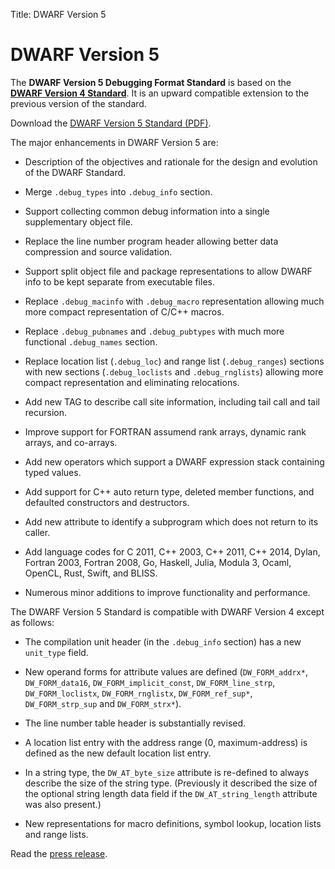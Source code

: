 Title: DWARF Version 5

# DWARF Version 5

The **DWARF Version 5 Debugging Format Standard**
is based on the [**DWARF Version 4 Standard**](dwarf4std.html).
It is an upward compatible extension to the previous version of the standard.

Download the [DWARF Version 5 Standard (PDF)](doc/DWARF5.pdf).

The major enhancements in DWARF Version 5 are:

* Description of the objectives and rationale for the design and
  evolution of the DWARF Standard.

* Merge `.debug_types` into `.debug_info` section.

* Support collecting common debug information into a single
  supplementary object file.

* Replace the line number program header allowing better data
  compression and source validation.

* Support split object file and package representations to allow DWARF
  info to be kept separate from executable files.

* Replace `.debug_macinfo` with `.debug_macro` representation allowing
  much more compact representation of C/C++ macros.

* Replace `.debug_pubnames` and `.debug_pubtypes` with much more
  functional `.debug_names` section.

* Replace location list (`.debug_loc`) and range list (`.debug_ranges`)
  sections with new sections (`.debug_loclists` and `.debug_rnglists`)
  allowing more compact representation and eliminating relocations.

* Add new TAG to describe call site information, including tail call and
  tail recursion.

* Improve support for FORTRAN assumend rank arrays, dynamic rank arrays,
  and co-arrays.

* Add new operators which support a DWARF expression stack containing
  typed values.

* Add support for C++ auto return type, deleted member functions, and
  defaulted constructors and destructors.

* Add new attribute to identify a subprogram which does not return to its caller.

* Add language codes for C 2011, C++ 2003, C++ 2011, C++ 2014, Dylan,
  Fortran 2003, Fortran 2008, Go, Haskell, Julia, Modula 3, Ocaml, OpenCL,
  Rust, Swift, and BLISS.

* Numerous minor additions to improve functionality and performance.

The DWARF Version 5 Standard is compatible with DWARF Version 4 except as follows:

* The compilation unit header (in the `.debug_info` section) has a new `unit_type` field.

* New operand forms for attribute values are defined (`DW_FORM_addrx*`,
  `DW_FORM_data16`, `DW_FORM_implicit_const`, `DW_FORM_line_strp`,
  `DW_FORM_loclistx`, `DW_FORM_rnglistx`, `DW_FORM_ref_sup*`,
  `DW_FORM_strp_sup` and `DW_FORM_strx*`).

* The line number table header is substantially revised.

* A location list entry with the address range (0, maximum-address) is defined
  as the new default location list entry.

* In a string type, the `DW_AT_byte_size` attribute is re-defined to always
  describe the size of the string type. (Previously it described the size of the
  optional string length data field if the `DW_AT_string_length` attribute was
  also present.)

* New representations for macro definitions, symbol lookup, location lists and range lists.

Read the [press release](dwarf5-press-release.html).
